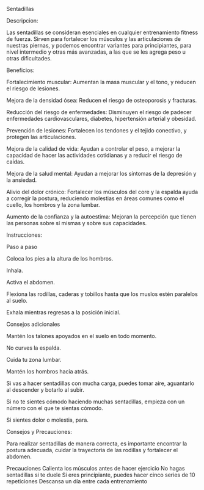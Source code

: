 Sentadillas

Descripcion:

Las sentadillas se consideran esenciales en cualquier entrenamiento fitness de fuerza. 
Sirven para fortalecer los músculos y las articulaciones de nuestras piernas, y podemos encontrar 
variantes para principiantes, para nivel intermedio y otras más avanzadas, a las que se les agrega
peso u otras dificultades.


Beneficios: 


Fortalecimiento muscular: Aumentan la masa muscular y el tono, y reducen el riesgo de lesiones. 

Mejora de la densidad ósea: Reducen el riesgo de osteoporosis y fracturas. 

Reducción del riesgo de enfermedades: Disminuyen el riesgo de padecer enfermedades cardiovasculares,
 diabetes, hipertensión arterial y obesidad. 

Prevención de lesiones: Fortalecen los tendones y el tejido conectivo, y protegen las articulaciones. 

Mejora de la calidad de vida: Ayudan a controlar el peso, a mejorar la capacidad de hacer las actividades 
cotidianas y a reducir el riesgo de caídas. 

Mejora de la salud mental: Ayudan a mejorar los síntomas de la depresión y la ansiedad. 

Alivio del dolor crónico: Fortalecer los músculos del core y la espalda ayuda a corregir la postura,
 reduciendo molestias en áreas comunes como el cuello, los hombros y la zona lumbar. 

Aumento de la confianza y la autoestima: Mejoran la percepción que tienen las personas sobre sí mismas y sobre sus capacidades. 


Instrucciones:

Paso a paso 

Coloca los pies a la altura de los hombros.

Inhala.

Activa el abdomen.

Flexiona las rodillas, caderas y tobillos hasta que los muslos estén paralelos al suelo.

Exhala mientras regresas a la posición inicial.

Consejos adicionales 

Mantén los talones apoyados en el suelo en todo momento.

No curves la espalda.

Cuida tu zona lumbar.

Mantén los hombros hacia atrás.

Si vas a hacer sentadillas con mucha carga, puedes tomar aire, aguantarlo al descender y botarlo al subir.

Si no te sientes cómodo haciendo muchas sentadillas, empieza con un número con el que te sientas cómodo.

Si sientes dolor o molestia, para.



Consejos y Precauciones: 

Para realizar sentadillas de manera correcta, es importante encontrar la postura adecuada,
cuidar la trayectoria de las rodillas y fortalecer el abdomen.

Precauciones 
Calienta los músculos antes de hacer ejercicio
No hagas sentadillas si te duele
Si eres principiante, puedes hacer cinco series de 10 repeticiones
Descansa un día entre cada entrenamiento 
